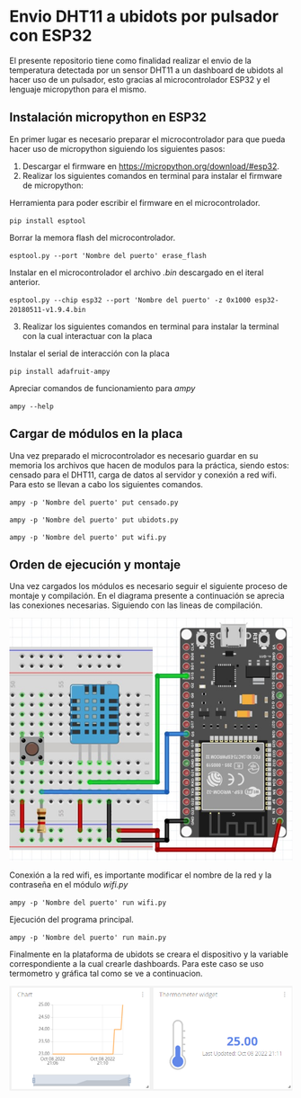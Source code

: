 # Envio DHT11 a ubidots por pulsador con ESP32
El presente repositorio tiene como finalidad realizar el envio de la temperatura detectada por un sensor DHT11 a un dashboard de ubidots al hacer uso de un pulsador, esto gracias al microcontrolador ESP32 y el lenguaje micropython para el mismo.

## Instalación micropython en ESP32
En primer lugar es necesario preparar el microcontrolador para que pueda hacer uso de micropython siguiendo los siguientes pasos:
1. Descargar el firmware en https://micropython.org/download/#esp32.
2. Realizar los siguientes comandos en terminal para instalar el firmware de micropython:

Herramienta para poder escribir el firmware en el microcontrolador.

`pip install esptool`

Borrar la memora flash del microcontrolador.

`esptool.py --port 'Nombre del puerto' erase_flash`

Instalar en el microcontrolador el archivo *.bin* descargado en el iteral anterior.

`esptool.py --chip esp32 --port 'Nombre del puerto' -z 0x1000 esp32-20180511-v1.9.4.bin`

3. Realizar los siguientes comandos en terminal para instalar la terminal con la cual interactuar con la placa

Instalar el serial de interacción con la placa

`pip install adafruit-ampy`

Apreciar comandos de funcionamiento para *ampy*

`ampy --help`

## Cargar de módulos en la placa
Una vez preparado el microcontrolador es necesario guardar en su memoria los archivos que hacen de modulos para la práctica, siendo estos: censado para el DHT11, carga de datos al servidor y conexión a red wifi. Para esto se llevan a cabo los siguientes comandos.

`ampy -p 'Nombre del puerto' put censado.py`

`ampy -p 'Nombre del puerto' put ubidots.py`

`ampy -p 'Nombre del puerto' put wifi.py`

## Orden de ejecución y montaje
Una vez cargados los módulos es necesario seguir el siguiente proceso de montaje y compilación. En el diagrama presente a continuación se aprecia las conexiones necesarias. Siguiendo con las lineas de compilación.

![esquematico](/img/Conexion_Fisica.png)

Conexión a la red wifi, es importante modificar el nombre de la red y la contraseña en el módulo *wifi.py*

`ampy -p 'Nombre del puerto' run wifi.py`

Ejecución del programa principal.

`ampy -p 'Nombre del puerto' run main.py`

Finalmente en la plataforma de ubidots se creara el dispositivo y la variable correspondiente a la cual crearle dashboards. Para este caso se uso termometro y gráfica tal como se ve a continuacion.

![dashboards](/img/dashboards.png)

